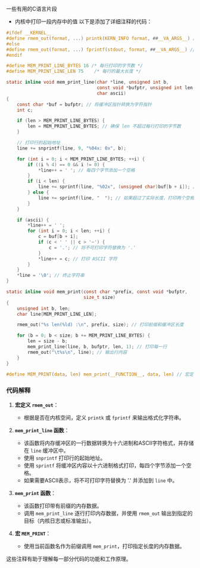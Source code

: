 一些有用的C语言片段

- 内核中打印一段内存中的值
  以下是添加了详细注释的代码：

```c
#ifdef __KERNEL__
#define rmem_out(format, ...) printk(KERN_INFO format, ##__VA_ARGS__) // 如果在内核空间，使用 printk 输出信息
#else
#define rmem_out(format, ...) fprintf(stdout, format, ##__VA_ARGS__) // 如果在用户空间，使用 fprintf 输出信息到标准输出
#endif

#define MEM_PRINT_LINE_BYTES 16 /* 每行打印的字节数 */
#define MEM_PRINT_LINE_LEN 75    /* 每行的最大长度 */

static inline void mem_print_line(char *line, unsigned int b,
                                  const void *bufptr, unsigned int len,
                                  char ascii)
{
    const char *buf = bufptr; // 将缓冲区指针转换为字符指针
    int c;

    if (len > MEM_PRINT_LINE_BYTES) {
        len = MEM_PRINT_LINE_BYTES; // 确保 len 不超过每行打印的字节数
    }

    // 打印行的起始地址
    line += snprintf(line, 9, "%04x: 0x", b);

    for (int i = 0; i < MEM_PRINT_LINE_BYTES; ++i) {
        if ((i % 4) == 0 && i != 0) {
            *line++ = ' '; // 每四个字节添加一个空格
        }
        if (i < len) {
            line += sprintf(line, "%02x", (unsigned char)buf[b + i]); // 将缓冲区的内容以十六进制格式打印
        } else {
            line += sprintf(line, "  "); // 如果超过了实际长度，打印两个空格
        }
    }

    if (ascii) {
        *line++ = ' ';
        for (int i = 0; i < len; ++i) {
            c = buf[b + i];
            if (c < ' ' || c > '~') {
                c = '.'; // 将不可打印字符替换为 '.'
            }
            *line++ = c; // 打印 ASCII 字符
        }
    }
    *line = '\0'; // 终止字符串
}

static inline void mem_print(const char *prefix, const void *bufptr,
                             size_t size)
{
    unsigned int b, len;
    char line[MEM_PRINT_LINE_LEN];

    rmem_out("%s len(%ld) :\n", prefix, size); // 打印前缀和缓冲区长度

    for (b = 0; b < size; b += MEM_PRINT_LINE_BYTES) {
        len = size - b;
        mem_print_line(line, b, bufptr, len, 1); // 打印每一行
        rmem_out("\t%s\n", line); // 输出行内容
    }
}

#define MEM_PRINT(data, len) mem_print(__FUNCTION__, data, len) // 宏定义，用于打印函数内的内存数据
```

### 代码解释

1. **宏定义 `rmem_out`**：
    - 根据是否在内核空间，定义 `printk` 或 `fprintf` 来输出格式化字符串。

2. **`mem_print_line` 函数**：
    - 该函数将内存缓冲区的一行数据转换为十六进制和ASCII字符格式，并存储在 `line` 缓冲区中。
    - 使用 `snprintf` 打印行的起始地址。
    - 使用 `sprintf` 将缓冲区内容以十六进制格式打印，每四个字节添加一个空格。
    - 如果需要ASCII表示，将不可打印字符替换为 '.' 并添加到 `line` 中。

3. **`mem_print` 函数**：
    - 该函数打印带有前缀的内存数据。
    - 调用 `mem_print_line` 逐行打印内存数据，并使用 `rmem_out` 输出到指定的目标（内核日志或标准输出）。

4. **宏 `MEM_PRINT`**：
    - 使用当前函数名作为前缀调用 `mem_print`，打印指定长度的内存数据。

这些注释有助于理解每一部分代码的功能和工作原理。
